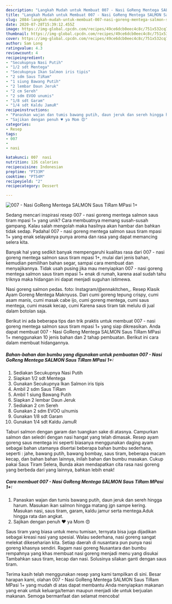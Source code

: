 ```yaml
---
description: "Langkah Mudah untuk Membuat 007 - Nasi GoReng Mentega SALMON Saus TiRam MPasi 1+, Menggugah Selera"
title: "Langkah Mudah untuk Membuat 007 - Nasi GoReng Mentega SALMON Saus TiRam MPasi 1+, Menggugah Selera"
slug: 2084-langkah-mudah-untuk-membuat-007-nasi-goreng-mentega-salmon-saus-tiram-mpasi-1-menggugah-selera
date: 2020-07-28T15:39:12.455Z
image: https://img-global.cpcdn.com/recipes/49ce6dcb0eec4c8c/751x532cq70/007-nasi-goreng-mentega-salmon-saus-tiram-mpasi-1-foto-resep-utama.jpg
thumbnail: https://img-global.cpcdn.com/recipes/49ce6dcb0eec4c8c/751x532cq70/007-nasi-goreng-mentega-salmon-saus-tiram-mpasi-1-foto-resep-utama.jpg
cover: https://img-global.cpcdn.com/recipes/49ce6dcb0eec4c8c/751x532cq70/007-nasi-goreng-mentega-salmon-saus-tiram-mpasi-1-foto-resep-utama.jpg
author: Sam Long
ratingvalue: 4.3
reviewcount: 4
recipeingredient:
- "Secukupnya Nasi Putih"
- "1/2 sdt Mentega"
- "Secukupnya Ikan Salmon iris tipis"
- "2 sdm Saus TiRam"
- "1 siung Bawang Putih"
- "2 lembar Daun Jeruk"
- "2 cm Sereh"
- "2 sdm EVOO unumis"
- "1/8 sdt Garam"
- "1/4 sdt Kaldu JamuR"
recipeinstructions:
- "Panaskan wajan dan tumis bawang putih, daun jeruk dan sereh hingga harum. Masukan ikan salmon hingga matang jgn sampe kering. Masukan nasi, saus tiram, garam, kaldu jamur serta mentega.Aduk hingga rata dan angkat."
- "Sajikan dengan penuh ♥️ ya Mom 😍"
categories:
- Resep
tags:
- 007
- 
- nasi

katakunci: 007  nasi 
nutrition: 126 calories
recipecuisine: Indonesian
preptime: "PT33M"
cooktime: "PT54M"
recipeyield: "2"
recipecategory: Dessert

---
```



![007 - Nasi GoReng Mentega SALMON Saus TiRam MPasi 1+](https://img-global.cpcdn.com/recipes/49ce6dcb0eec4c8c/751x532cq70/007-nasi-goreng-mentega-salmon-saus-tiram-mpasi-1-foto-resep-utama.jpg)

Sedang mencari inspirasi resep 007 - nasi goreng mentega salmon saus tiram mpasi 1+ yang unik? Cara membuatnya memang susah-susah gampang. Kalau salah mengolah maka hasilnya akan hambar dan bahkan tidak sedap. Padahal 007 - nasi goreng mentega salmon saus tiram mpasi 1+ yang enak selayaknya punya aroma dan rasa yang dapat memancing selera kita.

Banyak hal yang sedikit banyak mempengaruhi kualitas rasa dari 007 - nasi goreng mentega salmon saus tiram mpasi 1+, mulai dari jenis bahan, kemudian pemilihan bahan segar, sampai cara membuat dan menyajikannya. Tidak usah pusing jika mau menyiapkan 007 - nasi goreng mentega salmon saus tiram mpasi 1+ enak di rumah, karena asal sudah tahu triknya maka hidangan ini dapat menjadi suguhan istimewa.

Nasi goreng salmon pedas. foto: Instagram/@ennakitchen_. Resep Klasik Ayam Goreng Mentega Maknyuss. Dari cumi goreng tepung crispy, cumi asam manis, cumi masak cabe ijo, cumi goreng mentega, cumi saus mentega, cumi masak kecap, cumi Karena saus tiram tak melulu di jual dalam botolan saja.


Berikut ini ada beberapa tips dan trik praktis untuk membuat 007 - nasi goreng mentega salmon saus tiram mpasi 1+ yang siap dikreasikan. Anda dapat membuat 007 - Nasi GoReng Mentega SALMON Saus TiRam MPasi 1+ menggunakan 10 jenis bahan dan 2 tahap pembuatan. Berikut ini cara dalam membuat hidangannya.

<!--inarticleads1-->

##### Bahan-bahan dan bumbu yang digunakan untuk pembuatan 007 - Nasi GoReng Mentega SALMON Saus TiRam MPasi 1+:

1. Sediakan Secukupnya Nasi Putih
1. Siapkan 1/2 sdt Mentega
1. Gunakan Secukupnya Ikan Salmon iris tipis
1. Ambil 2 sdm Saus TiRam
1. Ambil 1 siung Bawang Putih
1. Siapkan 2 lembar Daun Jeruk
1. Sediakan 2 cm Sereh
1. Gunakan 2 sdm EVOO u/numis
1. Gunakan 1/8 sdt Garam
1. Gunakan 1/4 sdt Kaldu JamuR


Taburi salmon dengan garam dan tuangkan sake di atasnya. Campurkan salmon dan seledri dengan nasi hangat yang telah dimasak. Resep ayam goreng saus mentega ini seperti biasanya menggunakan daging ayam sebagai bahan utamanya disertai beberapa bahan bumbu sederhana, seperti : jahe, bawang putih, bawang bombay, saus tiram, beberapa macam kecap, dan bahan bahan lainnya, inilah bahan dan bumbu masakan. Cukup pakai Saus Tiram Selera, Bunda akan mendapatkan cita rasa nasi goreng yang berbeda dari yang lainnya, bahkan lebih enak! 

<!--inarticleads2-->

##### Cara membuat 007 - Nasi GoReng Mentega SALMON Saus TiRam MPasi 1+:

1. Panaskan wajan dan tumis bawang putih, daun jeruk dan sereh hingga harum. Masukan ikan salmon hingga matang jgn sampe kering. Masukan nasi, saus tiram, garam, kaldu jamur serta mentega.Aduk hingga rata dan angkat.
1. Sajikan dengan penuh ♥️ ya Mom 😍


Saus tiram yang biasa untuk menu tumisan, ternyata bisa juga dijadikan sebagai kreasi nasi yang spesial. Walau sederhana, nasi goreng sangat melekat dikeseharian kita. Setiap daerah di nusantara pun punya nasi goreng khasnya sendiri. Ragam nasi goreng Nusantara dan bumbu rempahnya yang khas membuat nasi goreng menjadi menu yang disukai Tambahkan saus tiram, kecap dan nasi. Solusinya silakan ganti dengan saus tiram. 

Terima kasih telah menggunakan resep yang kami tampilkan di sini. Besar harapan kami, olahan 007 - Nasi GoReng Mentega SALMON Saus TiRam MPasi 1+ yang mudah di atas dapat membantu Anda menyiapkan makanan yang enak untuk keluarga/teman maupun menjadi ide untuk berjualan makanan. Semoga bermanfaat dan selamat mencoba!
